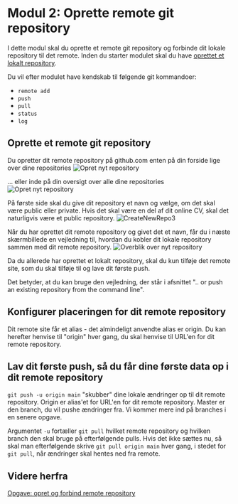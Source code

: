 # Modul 2: Oprette remote git repository

I dette modul skal du oprette et remote git repository og forbinde dit lokale repository til det remote. Inden du starter modulet skal du have [oprettet et lokalt repository](https://github.com/AspIT-Hanne/github/tree/master/Modul1-Oprette%20lokalt%20repository).

Du vil efter modulet have kendskab til følgende git kommandoer:
* `remote add`
* `push`
* `pull`
* `status`
* `log`

## Oprette et remote git repository
Du opretter dit remote repository på github.com enten på din forside lige over dine repositories
![Opret nyt repository](https://user-images.githubusercontent.com/57984239/111613334-b12df280-87de-11eb-8cc4-ba1d273f976b.JPG)


... eller inde på din oversigt over alle dine repositories
![Opret nyt repository](https://user-images.githubusercontent.com/57984239/111613339-b25f1f80-87de-11eb-8662-6511212e5ef3.JPG)


På første side skal du give dit repository et navn og vælge, om det skal være public eller private. Hvis det skal være en del af dit online CV, skal det naturligvis være et public repository.
![CreateNewRepo3](https://user-images.githubusercontent.com/57984239/111613343-b3904c80-87de-11eb-9c79-d0aefaab7b32.JPG)


Når du har oprettet dit remote repository og givet det et navn, får du i næste skærmbillede en vejledning til, hvordan du kobler dit lokale repository sammen med dit remote repository.
![Overblik over nyt repository](https://user-images.githubusercontent.com/57984239/111612967-4f6d8880-87de-11eb-8ecb-2861b2dee6b6.JPG)


Da du allerede har oprettet et lokalt repository, skal du kun tilføje det remote site, som du skal tilføje til og lave dit første push.

Det betyder, at du kan bruge den vejledning, der står i afsnittet ".. or push an existing repository from the command line".

## Konfigurer placeringen for dit remote repository

Dit remote site får et alias - det almindeligt anvendte alias er origin. Du kan herefter henvise til "origin" hver gang, du skal henvise til URL'en for dit remote repository.

## Lav dit første push, så du får dine første data op i dit remote repository

`git push -u origin main` "skubber" dine lokale ændringer op til dit remote repository. Origin er alias'et for URL'en for dit remote repository. Master er den branch, du vil pushe ændringer fra. Vi kommer mere ind på branches i en senere opgave.

Argumentet `-u` fortæller `git pull` hvilket remote repository og hvilken branch den skal bruge på efterfølgende pulls. Hvis det ikke sættes nu, så skal man efterfølgende skrive `git pull origin main` hver gang, i stedet for `git pull`, når ændringer skal hentes ned fra remote. 

## Videre herfra
[Opgave: opret og forbind remote repository](https://github.com/AspIT-Hanne/github/blob/master/Modul2-Ops%C3%A6tte%20remote%20repository/opgave17.md)
